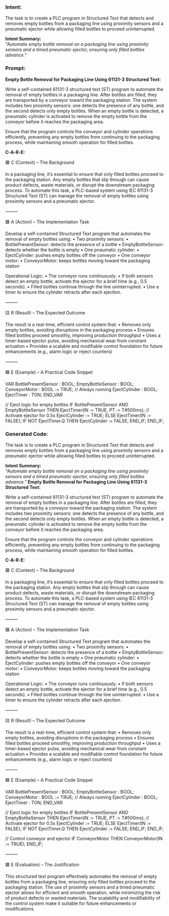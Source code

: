 ### Intent:
The task is to create a PLC program in Structured Text that detects and removes empty bottles from a packaging line using proximity sensors and a pneumatic ejector while allowing filled bottles to proceed uninterrupted.  

**Intent Summary:**  
*"Automate empty bottle removal on a packaging line using proximity sensors and a timed pneumatic ejector, ensuring only filled bottles advance."*

### Prompt:
**Empty Bottle Removal for Packaging Line Using 61131-3 Structured Text:**

Write a self-contained 61131-3 structured text (ST) program to automate the removal of empty bottles in a packaging line. After bottles are filled, they are transported by a conveyor toward the packaging station. The system includes two proximity sensors: one detects the presence of any bottle, and the second detects only empty bottles. When an empty bottle is detected, a pneumatic cylinder is activated to remove the empty bottle from the conveyor before it reaches the packaging area.

Ensure that the program controls the conveyor and cylinder operations efficiently, preventing any empty bottles from continuing to the packaging process, while maintaining smooth operation for filled bottles.

**C-A-R-E:**

🟥 C (Context) – The Background

In a packaging line, it’s essential to ensure that only filled bottles proceed to the packaging station. Any empty bottles that slip through can cause product defects, waste materials, or disrupt the downstream packaging process. To automate this task, a PLC-based system using IEC 61131-3 Structured Text (ST) can manage the removal of empty bottles using proximity sensors and a pneumatic ejector.

⸻

🟩 A (Action) – The Implementation Task

Develop a self-contained Structured Text program that automates the removal of empty bottles using:
	•	Two proximity sensors:
	•	BottlePresentSensor: detects the presence of a bottle
	•	EmptyBottleSensor: detects whether the bottle is empty
	•	One pneumatic cylinder:
	•	EjectCylinder: pushes empty bottles off the conveyor
	•	One conveyor motor:
	•	ConveyorMotor: keeps bottles moving toward the packaging station

Operational Logic:
	•	The conveyor runs continuously.
	•	If both sensors detect an empty bottle, activate the ejector for a brief time (e.g., 0.5 seconds).
	•	Filled bottles continue through the line uninterrupted.
	•	Use a timer to ensure the cylinder retracts after each ejection.

⸻

🟨 R (Result) – The Expected Outcome

The result is a real-time, efficient control system that:
	•	Removes only empty bottles, avoiding disruptions in the packaging process
	•	Ensures filled bottles proceed smoothly, improving production throughput
	•	Uses a timer-based ejector pulse, avoiding mechanical wear from constant actuation
	•	Provides a scalable and modifiable control foundation for future enhancements (e.g., alarm logic or reject counters)

⸻

🟦 E (Example) – A Practical Code Snippet

VAR
    BottlePresentSensor : BOOL;
    EmptyBottleSensor : BOOL;
    ConveyorMotor : BOOL := TRUE; // Always running
    EjectCylinder : BOOL;
    EjectTimer : TON;
END_VAR

// Eject logic for empty bottles
IF BottlePresentSensor AND EmptyBottleSensor THEN
    EjectTimer(IN := TRUE, PT := T#500ms); // Activate ejector for 0.5s
    EjectCylinder := TRUE;
ELSE
    EjectTimer(IN := FALSE);
    IF NOT EjectTimer.Q THEN
        EjectCylinder := FALSE;
    END_IF;
END_IF;

### Generated Code:
The task is to create a PLC program in Structured Text that detects and removes empty bottles from a packaging line using proximity sensors and a pneumatic ejector while allowing filled bottles to proceed uninterrupted.  

**Intent Summary:**  
*"Automate empty bottle removal on a packaging line using proximity sensors and a timed pneumatic ejector, ensuring only filled bottles advance."*
**Empty Bottle Removal for Packaging Line Using 61131-3 Structured Text:**

Write a self-contained 61131-3 structured text (ST) program to automate the removal of empty bottles in a packaging line. After bottles are filled, they are transported by a conveyor toward the packaging station. The system includes two proximity sensors: one detects the presence of any bottle, and the second detects only empty bottles. When an empty bottle is detected, a pneumatic cylinder is activated to remove the empty bottle from the conveyor before it reaches the packaging area.

Ensure that the program controls the conveyor and cylinder operations efficiently, preventing any empty bottles from continuing to the packaging process, while maintaining smooth operation for filled bottles.

**C-A-R-E:**

🟥 C (Context) – The Background

In a packaging line, it’s essential to ensure that only filled bottles proceed to the packaging station. Any empty bottles that slip through can cause product defects, waste materials, or disrupt the downstream packaging process. To automate this task, a PLC-based system using IEC 61131-3 Structured Text (ST) can manage the removal of empty bottles using proximity sensors and a pneumatic ejector.

⸻

🟩 A (Action) – The Implementation Task

Develop a self-contained Structured Text program that automates the removal of empty bottles using:
	•	Two proximity sensors:
	•	BottlePresentSensor: detects the presence of a bottle
	•	EmptyBottleSensor: detects whether the bottle is empty
	•	One pneumatic cylinder:
	•	EjectCylinder: pushes empty bottles off the conveyor
	•	One conveyor motor:
	•	ConveyorMotor: keeps bottles moving toward the packaging station

Operational Logic:
	•	The conveyor runs continuously.
	•	If both sensors detect an empty bottle, activate the ejector for a brief time (e.g., 0.5 seconds).
	•	Filled bottles continue through the line uninterrupted.
	•	Use a timer to ensure the cylinder retracts after each ejection.

⸻

🟨 R (Result) – The Expected Outcome

The result is a real-time, efficient control system that:
	•	Removes only empty bottles, avoiding disruptions in the packaging process
	•	Ensures filled bottles proceed smoothly, improving production throughput
	•	Uses a timer-based ejector pulse, avoiding mechanical wear from constant actuation
	•	Provides a scalable and modifiable control foundation for future enhancements (e.g., alarm logic or reject counters)

⸻

🟦 E (Example) – A Practical Code Snippet

VAR
    BottlePresentSensor : BOOL;
    EmptyBottleSensor : BOOL;
    ConveyorMotor : BOOL := TRUE; // Always running
    EjectCylinder : BOOL;
    EjectTimer : TON;
END_VAR

// Eject logic for empty bottles
IF BottlePresentSensor AND EmptyBottleSensor THEN
    EjectTimer(IN := TRUE, PT := T#500ms); // Activate ejector for 0.5s
    EjectCylinder := TRUE;
ELSE
    EjectTimer(IN := FALSE);
    IF NOT EjectTimer.Q THEN
        EjectCylinder := FALSE;
    END_IF;
END_IF;

// Control conveyor and ejector
IF ConveyorMotor THEN
    ConveyorMotor(IN := TRUE);
END_IF;

⸻

🟩 E (Evaluation) – The Justification

This structured text program effectively automates the removal of empty bottles from a packaging line, ensuring only filled bottles proceed to the packaging station. The use of proximity sensors and a timed pneumatic ejector allows for efficient and smooth operation, while minimizing the risk of product defects or wasted materials. The scalability and modifiability of the control system make it suitable for future enhancements or modifications.
